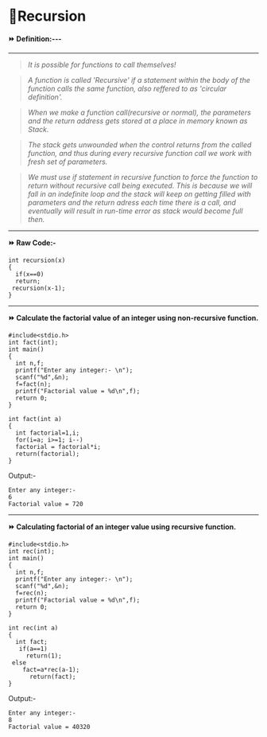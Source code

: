 # 🔴Recursion

**⏩ Definition:---**

---------------------------------------------------------------------------------------------------------------------------------------------------------------------

> *It is possible for functions to call themselves!*

> *A function is called 'Recursive' if a statement within the body of the function calls the same function, also reffered to as 'circular definition'.*

> *When we make a function call(recursive or normal), the parameters and the return address gets stored at a place in memory known as Stack.*

> *The stack gets unwounded when the control returns from the called function, and thus during every recursive function call we work with fresh set of parameters.*

> *We must use if statement in recursive function to force the function to return without recursive call being executed. This is because we will fall in an indefinite loop and the stack will keep on getting filled with parameters and the return adress each time there is a call, and eventually will result in run-time error as stack would become full then.*
-------------------------------------------------------------------------------------------------------------------------------------------------------------------------


**⏩ Raw Code:-**

```
int recursion(x)
{
  if(x==0)
  return;
 recursion(x-1);
}
```


----------------------------------------------------------------------------------------------------------------------------------------------------------------------------

**⏩ Calculate the factorial value of an integer using non-recursive function.**



```
#include<stdio.h>
int fact(int);
int main()
{
  int n,f;
  printf("Enter any integer:- \n");
  scanf("%d",&n);
  f=fact(n);
  printf("Factorial value = %d\n",f);
  return 0;
}

int fact(int a)
{
  int factorial=1,i;
  for(i=a; i>=1; i--)
  factorial = factorial*i;
  return(factorial);
}  
```

Output:- 

```
Enter any integer:-
6
Factorial value = 720
```

-----------------------------------------------------------------------------------------------------------------------------------------------------------------

**⏩ Calculating factorial of an integer value using recursive function.**



```
#include<stdio.h>
int rec(int);
int main()
{
  int n,f;
  printf("Enter any integer:- \n");
  scanf("%d",&n);
  f=rec(n);
  printf("Factorial value = %d\n",f);
  return 0;
}

int rec(int a)
{
  int fact;
   if(a==1)
     return(1);
 else
    fact=a*rec(a-1);
      return(fact);
} 
```

Output:- 

```
Enter any integer:-
8
Factorial value = 40320
```
